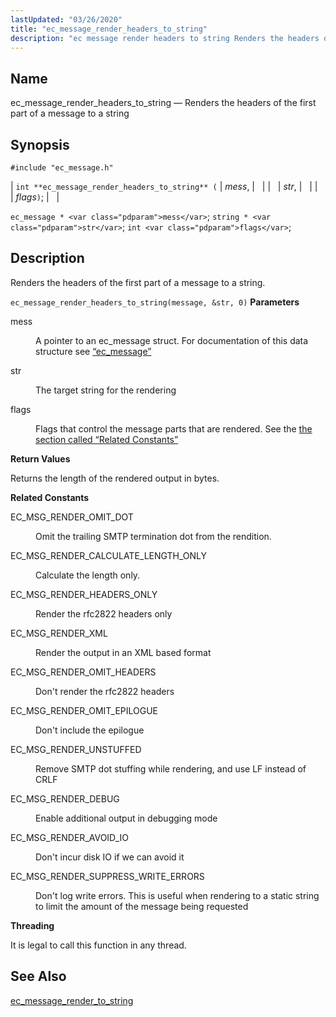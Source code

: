 ```yaml
---
lastUpdated: "03/26/2020"
title: "ec_message_render_headers_to_string"
description: "ec message render headers to string Renders the headers of the first part of a message to a string int ec message render headers to string mess str flags ec message mess string str int flags Renders the headers of the first part of a message to a string Example..."
---
```


<a name="apis.ec_message_render_headers_to_string"></a> 
## Name

ec_message_render_headers_to_string — Renders the headers of the first part of a message to a string

## Synopsis

`#include "ec_message.h"`

| `int **ec_message_render_headers_to_string** (` | <var class="pdparam">mess</var>, |   |
|   | <var class="pdparam">str</var>, |   |
|   | <var class="pdparam">flags</var>`)`; |   |

`ec_message * <var class="pdparam">mess</var>`;
`string * <var class="pdparam">str</var>`;
`int <var class="pdparam">flags</var>`;<a name="idp56559536"></a> 
## Description

Renders the headers of the first part of a message to a string.

<a name="idp56560784"></a> 


`ec_message_render_headers_to_string(message, &str, 0)`
**<a name="idp56562448"></a> Parameters**

<dl class="variablelist">

<dt>mess</dt>

<dd>

A pointer to an ec_message struct. For documentation of this data structure see [“ec_message”](/momentum/3/3-api/structs-ec-message)

</dd>

<dt>str</dt>

<dd>

The target string for the rendering

</dd>

<dt>flags</dt>

<dd>

Flags that control the message parts that are rendered. See the [the section called “Related Constants”](/momentum/3/3-api/apis-ec-message-render-headers-to-string#apis.ec_message_render_headers_to_string.related_constants)

</dd>

</dl>

**<a name="idp56570144"></a> Return Values**

Returns the length of the rendered output in bytes.

**<a name="apis.ec_message_render_headers_to_string.related_constants"></a> Related Constants**

<dl class="variablelist">

<dt>EC_MSG_RENDER_OMIT_DOT</dt>

<dd>

Omit the trailing SMTP termination dot from the rendition.

</dd>

<dt>EC_MSG_RENDER_CALCULATE_LENGTH_ONLY</dt>

<dd>

Calculate the length only.

</dd>

<dt>EC_MSG_RENDER_HEADERS_ONLY</dt>

<dd>

Render the rfc2822 headers only

</dd>

<dt>EC_MSG_RENDER_XML</dt>

<dd>

Render the output in an XML based format

</dd>

<dt>EC_MSG_RENDER_OMIT_HEADERS</dt>

<dd>

Don't render the rfc2822 headers

</dd>

<dt>EC_MSG_RENDER_OMIT_EPILOGUE</dt>

<dd>

Don't include the epilogue

</dd>

<dt>EC_MSG_RENDER_UNSTUFFED</dt>

<dd>

Remove SMTP dot stuffing while rendering, and use LF instead of CRLF

</dd>

<dt>EC_MSG_RENDER_DEBUG</dt>

<dd>

Enable additional output in debugging mode

</dd>

<dt>EC_MSG_RENDER_AVOID_IO</dt>

<dd>

Don't incur disk IO if we can avoid it

</dd>

<dt>EC_MSG_RENDER_SUPPRESS_WRITE_ERRORS</dt>

<dd>

Don't log write errors. This is useful when rendering to a static string to limit the amount of the message being requested

</dd>

</dl>

**<a name="idp56591328"></a> Threading**

It is legal to call this function in any thread.

<a name="idp56592432"></a> 
## See Also

[ec_message_render_to_string](/momentum/3/3-api/apis-ec-message-render-to-string)